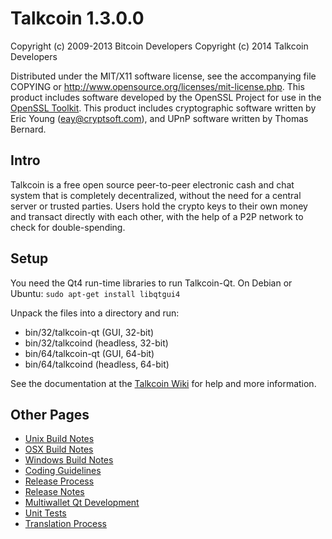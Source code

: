 Talkcoin 1.3.0.0
====================

Copyright (c) 2009-2013 Bitcoin Developers
Copyright (c) 2014 Talkcoin Developers

Distributed under the MIT/X11 software license, see the accompanying
file COPYING or http://www.opensource.org/licenses/mit-license.php.
This product includes software developed by the OpenSSL Project for use in the [OpenSSL Toolkit](http://www.openssl.org/). This product includes
cryptographic software written by Eric Young ([eay@cryptsoft.com](mailto:eay@cryptsoft.com)), and UPnP software written by Thomas Bernard.


Intro
---------------------
Talkcoin is a free open source peer-to-peer electronic cash and chat system that is
completely decentralized, without the need for a central server or trusted
parties. Users hold the crypto keys to their own money and transact directly
with each other, with the help of a P2P network to check for double-spending.


Setup
---------------------
You need the Qt4 run-time libraries to run Talkcoin-Qt. On Debian or Ubuntu:
	`sudo apt-get install libqtgui4`

Unpack the files into a directory and run:

- bin/32/talkcoin-qt (GUI, 32-bit)
- bin/32/talkcoind (headless, 32-bit)
- bin/64/talkcoin-qt (GUI, 64-bit)
- bin/64/talkcoind (headless, 64-bit)

See the documentation at the [Talkcoin Wiki](http://talkcoin.info)
for help and more information.


Other Pages
---------------------
- [Unix Build Notes](build-unix.md)
- [OSX Build Notes](build-osx.md)
- [Windows Build Notes](build-msw.md)
- [Coding Guidelines](coding.md)
- [Release Process](release-process.md)
- [Release Notes](release-notes.md)
- [Multiwallet Qt Development](multiwallet-qt.md)
- [Unit Tests](unit-tests.md)
- [Translation Process](translation_process.md)
